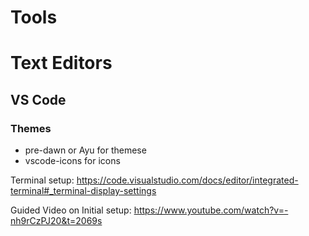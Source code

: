 # Tools

# Text Editors

## VS Code

### Themes
- pre-dawn or Ayu for themese
- vscode-icons for icons

Terminal setup: https://code.visualstudio.com/docs/editor/integrated-terminal#_terminal-display-settings 

Guided Video on Initial setup: https://www.youtube.com/watch?v=-nh9rCzPJ20&t=2069s
